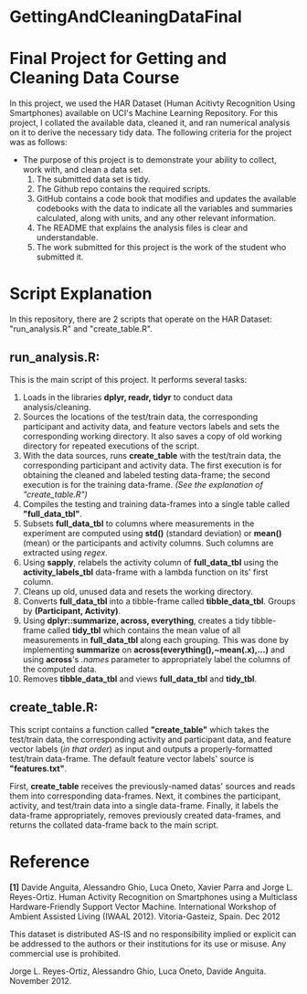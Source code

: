 # GettingAndCleaningDataFinal

Final Project for Getting and Cleaning Data Course
==================================================

In this project, we used the HAR Dataset (Human Acitivty Recognition Using Smartphones) available on UCI's Machine Learning Repository. For this project, I collated the available data, cleaned it, and ran numerical analysis on it to derive the necessary tidy data. The following criteria for the project was as follows:

* The purpose of this project is to demonstrate your ability to collect, work with, and clean a data set.
  1. The submitted data set is tidy. 
  2. The Github repo contains the required scripts.
  3. GitHub contains a code book that modifies and updates the available codebooks with the data to indicate all the variables and summaries calculated, along with units,   and any other relevant information.
  4. The README that explains the analysis files is clear and understandable.
  5. The work submitted for this project is the work of the student who submitted it.

Script Explanation
==================================================

In this repository, there are 2 scripts that operate on the HAR Dataset: "run_analysis.R" and "create_table.R". 

## run_analysis.R:

This is the main script of this project. It performs several tasks:

1. Loads in the libraries **dplyr, readr, tidyr** to conduct data analysis/cleaning.
2. Sources the locations of the test/train data, the corresponding participant and activity data, and feature vectors labels and sets the corresponding working directory. It also saves a copy of old working directory for repeated executions of the script.
3. With the data sources, runs **create_table** with the test/train data, the corresponding participant and activity data. The first execution is for obtaining the cleaned and labeled testing data-frame; the second execution is for the training data-frame. *(See the explanation of "create_table.R")*
4. Compiles the testing and training data-frames into a single table called **"full_data_tbl"**. 
5. Subsets **full_data_tbl** to columns where measurements in the experiment are computed using **std()** (standard deviation) or **mean()** (mean) or the participants and activity columns. Such columns are extracted using *regex*.
6. Using **sapply**, relabels the activity column of **full_data_tbl** using the **activity_labels_tbl** data-frame with a lambda function on its' first column.
7. Cleans up old, unused data and resets the working directory.
8. Converts **full_data_tbl** into a tibble-frame called **tibble_data_tbl**. Groups by **(Participant, Activity)**.
9. Using **dplyr::summarize, across, everything**, creates a tidy tibble-frame called **tidy_tbl** which contains the mean value of all measurements in **full_data_tbl** along each grouping. This was done by implementing **summarize** on **across(everything(),~mean(.x),...)** and using **across**'s *.names* parameter to appropriately label the columns of the computed data.
10. Removes **tibble_data_tbl** and views **full_data_tbl** and **tidy_tbl**.

## create_table.R:

This script contains a function called **"create_table"** which takes the test/train data, the corresponding activity and participant data, and feature vector labels (*in that order*) as input and outputs a properly-formatted test/train data-frame. The default feature vector labels' source is **"features.txt"**.

First, **create_table** receives the previously-named datas' sources and reads them into corresponding data-frames. 
Next, it combines the participant, activity, and test/train data into a single data-frame.
Finally, it labels the data-frame appropriately, removes previously created data-frames, and returns the collated data-frame back to the main script.



Reference
================

**[1]** Davide Anguita, Alessandro Ghio, Luca Oneto, Xavier Parra and Jorge L. Reyes-Ortiz. Human Activity Recognition on Smartphones using a Multiclass Hardware-Friendly Support Vector Machine. International Workshop of Ambient Assisted Living (IWAAL 2012). Vitoria-Gasteiz, Spain. Dec 2012

This dataset is distributed AS-IS and no responsibility implied or explicit can be addressed to the authors or their institutions for its use or misuse. Any commercial use is prohibited.

Jorge L. Reyes-Ortiz, Alessandro Ghio, Luca Oneto, Davide Anguita. November 2012.

